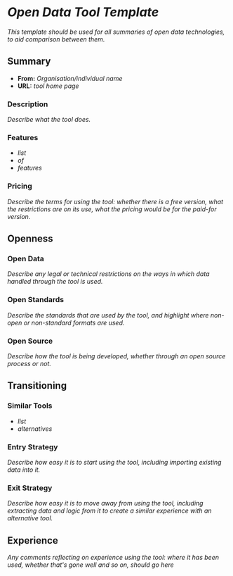 # _Open Data Tool Template_

_This template should be used for all summaries of open data technologies, to aid comparison between them._

## Summary

  * **From:** _Organisation/individual name_
  * **URL:** _tool home page_

### Description

_Describe what the tool does._

### Features

  * _list_
  * _of_
  * _features_

### Pricing

_Describe the terms for using the tool: whether there is a free version, what the restrictions are on its use, what the pricing would be for the paid-for version._

## Openness

### Open Data

_Describe any legal or technical restrictions on the ways in which data handled through the tool is used._

### Open Standards

_Describe the standards that are used by the tool, and highlight where non-open or non-standard formats are used._

### Open Source

_Describe how the tool is being developed, whether through an open source process or not._

## Transitioning

### Similar Tools

  * _list_
  * _alternatives_

### Entry Strategy

_Describe how easy it is to start using the tool, including importing existing data into it._

### Exit Strategy

_Describe how easy it is to move away from using the tool, including extracting data and logic from it to create a similar experience with an alternative tool._

## Experience

_Any comments reflecting on experience using the tool: where it has been used, whether that's gone well and so on, should go here_